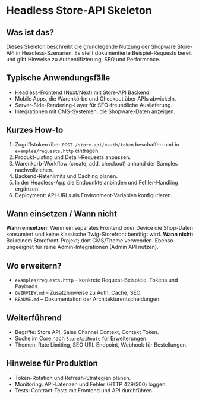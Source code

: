# Headless Store-API Skeleton

## Was ist das?
Dieses Skeleton beschreibt die grundlegende Nutzung der Shopware Store-API in Headless-Szenarien. Es stellt dokumentierte Beispiel-Requests bereit und gibt Hinweise zu Authentifizierung, SEO und Performance.

## Typische Anwendungsfälle
- Headless-Frontend (Nuxt/Next) mit Store-API Backend.
- Mobile Apps, die Warenkörbe und Checkout über APIs abwickeln.
- Server-Side-Rendering-Layer für SEO-freundliche Auslieferung.
- Integrationen mit CMS-Systemen, die Shopware-Daten anzeigen.

## Kurzes How-to
1. Zugriffstoken über `POST /store-api/oauth/token` beschaffen und in `examples/requests.http` eintragen.
2. Produkt-Listing und Detail-Requests anpassen.
3. Warenkorb-Workflow (create, add, checkout) anhand der Samples nachvollziehen.
4. Backend-Ratenlimits und Caching planen.
5. In der Headless-App die Endpunkte anbinden und Fehler-Handling ergänzen.
6. Deployment: API-URLs als Environment-Variablen konfigurieren.

## Wann einsetzen / Wann nicht
**Wann einsetzen:** Wenn ein separates Frontend oder Device die Shop-Daten konsumiert und keine klassische Twig-Storefront benötigt wird.
**Wann nicht:** Bei reinem Storefront-Projekt; dort CMS/Theme verwenden. Ebenso ungeeignet für reine Admin-Integrationen (Admin API nutzen).

## Wo erweitern?
- `examples/requests.http` – konkrete Request-Beispiele, Tokens und Payloads.
- `OVERVIEW.md` – Zusatzhinweise zu Auth, Cache, SEO.
- `README.md` – Dokumentation der Architekturentscheidungen.

## Weiterführend
- Begriffe: Store API, Sales Channel Context, Context Token.
- Suche im Core nach `StoreApiRoute` für Erweiterungen.
- Themen: Rate Limiting, SEO URL Endpoint, Webhook für Bestellungen.

## Hinweise für Produktion
- Token-Rotation und Refresh-Strategien planen.
- Monitoring: API-Latenzen und Fehler (HTTP 429/500) loggen.
- Tests: Contract-Tests mit Frontend und API durchführen.
